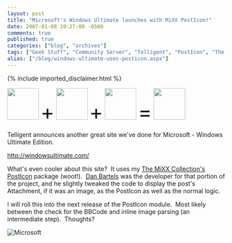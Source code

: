 ```yaml
---
layout: post
title: "Microsoft's Windows Ultimate launches with MiXX PostIcon!"
date: 2007-01-08 19:27:00 -0500
comments: true
published: true
categories: ["blog", "archives"]
tags: ["Geek Stuff", "Community Server", "Telligent", "PostIcon", "The MiXX Collection"]
alias: ["/blog/windows-ultimate-uses-posticon.aspx"]
---
```

<!-- more -->
{% include imported_disclaimer.html %}
<P><IMG style="WIDTH: 73px; HEIGHT: 73px" height=73 src="http://windowsultimate.com/blogs/PostIcons/erikneuenschwander/16.jpg" width=73 mce_src="http://windowsultimate.com/blogs/PostIcons/erikneuenschwander/16.jpg">&nbsp;<FONT size=7>+</FONT> <IMG style="WIDTH: 73px; HEIGHT: 73px" height=73 src="http://windowsultimate.com/blogs/PostIcons/alexkipman/23.jpg" width=73 mce_src="http://windowsultimate.com/blogs/PostIcons/alexkipman/23.jpg">&nbsp;<FONT size=7>+</FONT>&nbsp;<IMG style="WIDTH: 73px; HEIGHT: 73px" height=73 src="http://windowsultimate.com/blogs/PostIcons/alexkipman/22.jpg" width=73 mce_src="http://windowsultimate.com/blogs/PostIcons/alexkipman/22.jpg">&nbsp;<FONT size=7>=</FONT> <IMG style="WIDTH: 73px; HEIGHT: 73px" height=73 src="http://windowsultimate.com/blogs/PostIcons/alexkipman/20.jpg" width=73 mce_src="http://windowsultimate.com/blogs/PostIcons/alexkipman/20.jpg"></P>
<P>Telligent announces another great site we've done for Microsoft -&nbsp;Windows Ultimate Edition.</P>
<P><A class="" href="http://windowsultimate.com/" target=_blank mce_href="http://windowsultimate.com/">http://windowsultimate.com/</A></P>
<P>What's even cooler about this site?&nbsp; It uses my&nbsp;<A class="" href="/archive/tags/The+MiXX+Collection/default.aspx" mce_href="/archive/tags/The+MiXX+Collection/default.aspx">The MiXX Collection's PostIcon</A> package (woot!).&nbsp; <A class="" href="http://blog.danbartels.com/archive/2007/01/09/windowsultimate-com-launched.aspx?CommentPosted=true#commentmessage" target=_blank mce_href="http://blog.danbartels.com/archive/2007/01/09/windowsultimate-com-launched.aspx?CommentPosted=true#commentmessage">Dan Bartels</A> was the developer for that portion of the project, and he slightly tweaked the code to display the post's Attachment, if it was an image, as the PostIcon as well as the normal logic.</P>
<P>I will roll this into the next release of the PostIcon module.&nbsp; Most likely between the check for the BBCode and inline image parsing (an intermediate step).&nbsp; Thoughts?</P>
<P><img alt='Microsoft's Windows Ultimate launches with MiXX PostIcon!' src='http://windowsultimate.com/blogs/PostIcons/erikneuenschwander/16.jpg'/></P>

